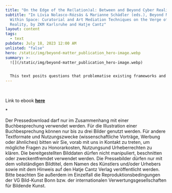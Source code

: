 ```yaml
---
title: "On the Edge of the Re(lation)al: Between and Beyond Cyber Realities"
subtitle: "In Lívia Nolasco-Rózsás & Marianne Schädler (eds.), Beyond Matter,
  Within Space: Curatorial and Art Mediation Techniques on the Verge of Virtual
  Reality, by ZKM Karlsruhe and Hatje Cantz"
layout: content
tags:
  - text
pubdate: July 18, 2023 12:00 AM
unlisted: "false"
hero: /static/img/beyond-matter_publication_hero-image.webp
summary: >-
  ![](/static/img/beyond-matter_publication_hero-image.webp)


  This text posits questions that problematise existing frameworks and speculative reconfigurations of what we know and understand to be “real” to explore virtual reality as a post-material construction. How can we differentiate between the real and the virtual? Are such categorisations necessary today? Rather than probing categories, it is useful to investigate the nature and post-materiality of the virtual as a phenomenon that holds increasing currency. That currency may be understood by delineating a brief history of the virtual in the contexts of, on the one hand, technodiverse reconfigurations of the utopian promise of cyberspace and the political potential of Net Art and, on the other, its acquired role within big tech and entertainment, its capacities for surveillance extractivism, and its increasing openness to neoliberal capitalist exploitation.
---
```

<br/>

Link to ebook **[here](https://withinspace.beyondmatter.eu/)**

\*

Der Pressedownload darf nur im Zusammenhang mit einer Buchbesprechung verwendet werden. Für die Illustration einer Buchbesprechung können nur bis zu drei Bilder genutzt werden. Für andere Textformate und Nutzungszwecke (wissenschaftliche Vorträge, Werbung oder ähnliches) bitten wir Sie, vorab mit uns in Kontakt zu treten, um mögliche Fragen zu Honorarkosten, Nutzungsund Urheberrechten zu klären. Die bereitgestellten Bilddaten dürfen nicht manipuliert, beschnitten oder zweckentfremdet verwendet werden. Die Pressebilder dürfen nur mit dem vollständigen Bildtitel, dem Namen des Künstlers und/oder Urhebers sowie mit dem Hinweis auf den Hatje Cantz Verlag veröffentlicht werden. Bitte beachten Sie außerdem im Einzelfall die Reproduktionsbedingungen der VG Bild-Kunst Bonn bzw. der internationalen Verwertungsgesellschaften für Bildende Kunst.
